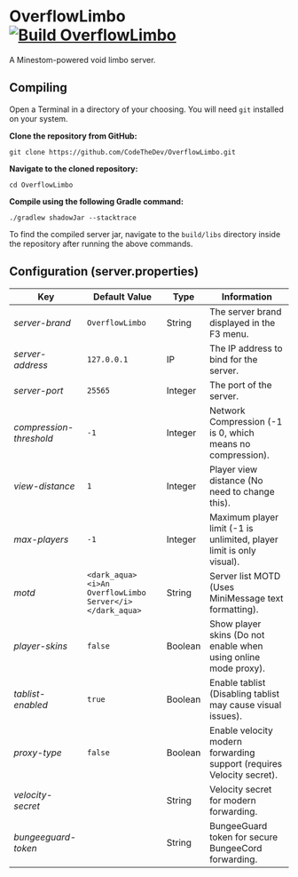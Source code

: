 # OverflowLimbo [![Build OverflowLimbo](https://img.shields.io/github/actions/workflow/status/CodeTheDev/OverflowLimbo/build.yml?branch=master)](https://github.com/CodeTheDev/OverflowLimbo/actions)
A Minestom-powered void limbo server.

## Compiling
Open a Terminal in a directory of your choosing. You will need `git` installed on your system.

**Clone the repository from GitHub:**
```
git clone https://github.com/CodeTheDev/OverflowLimbo.git
```
**Navigate to the cloned repository:**
```
cd OverflowLimbo
```
**Compile using the following Gradle command:**
```
./gradlew shadowJar --stacktrace
```

To find the compiled server jar, navigate to the `build/libs` directory inside the repository after running the above commands.

## Configuration (server.properties)
| Key                     | Default Value                                           | Type    | Information                                                           |
|-------------------------|---------------------------------------------------------|---------|-----------------------------------------------------------------------|
| *server-brand*          | `OverflowLimbo`                                         | String  | The server brand displayed in the F3 menu.                            |
| *server-address*        | `127.0.0.1`                                             | IP      | The IP address to bind for the server.                                |
| *server-port*           | `25565`                                                 | Integer | The port of the server.                                               |
| *compression-threshold* | `-1`                                                    | Integer | Network Compression (-1 is 0, which means no compression).            |
| *view-distance*         | `1`                                                     | Integer | Player view distance (No need to change this).                        |
| *max-players*           | `-1`                                                    | Integer | Maximum player limit (-1 is unlimited, player limit is only visual).  |
| *motd*                  | `<dark_aqua><i>An OverflowLimbo Server</i></dark_aqua>` | String  | Server list MOTD (Uses MiniMessage text formatting).                  |
| *player-skins*          | `false`                                                 | Boolean | Show player skins (Do not enable when using online mode proxy).       |
| *tablist-enabled*       | `true`                                                  | Boolean | Enable tablist (Disabling tablist may cause visual issues).           |
| *proxy-type*            | `false`                                                 | Boolean | Enable velocity modern forwarding support (requires Velocity secret). |
| *velocity-secret*       |                                                         | String  | Velocity secret for modern forwarding.                                |
| *bungeeguard-token*     |                                                         | String  | BungeeGuard token for secure BungeeCord forwarding.                   |
